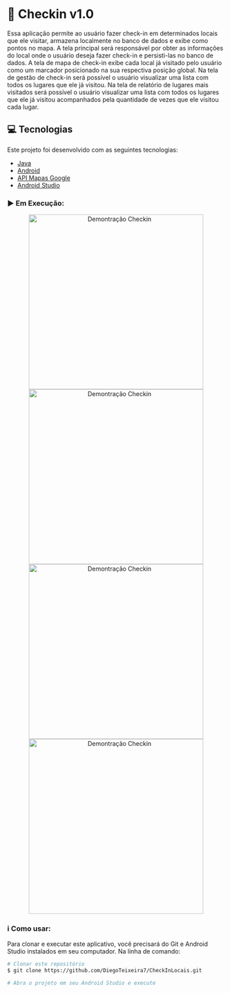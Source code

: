 # :iphone: Checkin v1.0
Essa aplicação permite ao usuário fazer check-in em determinados locais que ele visitar, armazena
localmente no banco de dados e exibe como pontos no mapa. A tela principal será responsável por obter 
as informações do local onde o usuário deseja fazer check-in e persisti-las no banco de dados. A tela 
de mapa de check-in exibe cada local já visitado pelo usuário como um marcador posicionado na sua 
respectiva posição global. Na tela de gestão de check-in será possível o usuário visualizar uma lista
com todos os lugares que ele já visitou. Na tela de relatório de lugares mais visitados será possível
o usuário visualizar uma lista com todos os lugares que ele já visitou acompanhados pela quantidade de
vezes que ele visitou cada lugar.

## :computer: Tecnologias

Este projeto foi desenvolvido com as seguintes tecnologias:

-  [Java](https://www.java.com/pt-BR/)
-  [Android](https://developer.android.com/docs)
-  [API Mapas Google](https://accounts.google.com/signin/v2/identifier?service=cloudconsole&passive=1209600&osid=1&continue=https%3A%2F%2Fconsole.developers.google.com%2Fapis%3Fref%3Dhttps%3A%2F%2Fwww.google.com%2F&followup=https%3A%2F%2Fconsole.developers.google.com%2Fapis%3Fref%3Dhttps%3A%2F%2Fwww.google.com%2F&flowName=GlifWebSignIn&flowEntry=ServiceLogin)
-  [Android Studio](https://developer.android.com/studio)

### :arrow_forward: Em Execução:

<p align="center">
 <img alt="Demontração Checkin" src="assets/" width="404px" heigth="720px">
 <img alt="Demontração Checkin" src="assets/" width="404px" heigth="720px">
 <img alt="Demontração Checkin" src="assets/" width="404px" heigth="720px">
 <img alt="Demontração Checkin" src="assets/" width="404px" heigth="720px">
</p>

### :information_source: Como usar:

Para clonar e executar este aplicativo, você precisará do Git e Android Studio instalados em seu computador. Na linha de comando:

```bash
# Clonar este repositório
$ git clone https://github.com/DiegoTeixeira7/CheckInLocais.git

# Abra o projeto em seu Android Studio e execute

```
